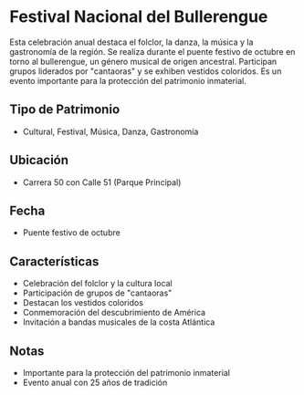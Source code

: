 # Festival Nacional del Bullerengue

Esta celebración anual destaca el folclor, la danza, la música y la gastronomía de la región. Se realiza durante el puente festivo de octubre en torno al bullerengue, un género musical de origen ancestral. Participan grupos liderados por "cantaoras" y se exhiben vestidos coloridos. Es un evento importante para la protección del patrimonio inmaterial.

## Tipo de Patrimonio
- Cultural, Festival, Música, Danza, Gastronomía

## Ubicación
- Carrera 50 con Calle 51 (Parque Principal)

## Fecha
- Puente festivo de octubre

## Características
- Celebración del folclor y la cultura local
- Participación de grupos de "cantaoras"
- Destacan los vestidos coloridos
- Conmemoración del descubrimiento de América
- Invitación a bandas musicales de la costa Atlántica

## Notas
- Importante para la protección del patrimonio inmaterial
- Evento anual con 25 años de tradición 